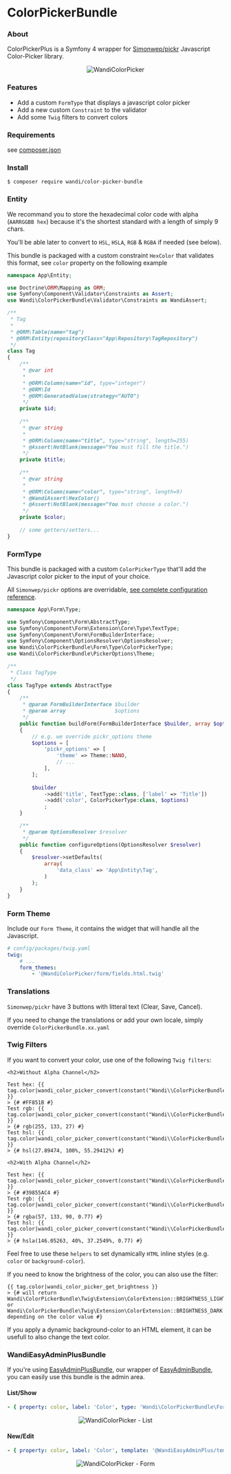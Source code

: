 # ColorPickerBundle

### About

ColorPickerPlus is a Symfony 4 wrapper for [Simonwep/pickr](https://github.com/Simonwep/pickr) Javascript Color-Picker library.

<p align="center">
    <img src="doc/img/wandi-color-picker.gif" align="middle" alt="WandiColorPicker" />
</p>

### Features

- Add a custom `FormType` that displays a javascript color picker
- Add a new custom `Constraint` to the validator
- Add some `Twig` filters to convert colors

### Requirements

see [composer.json](https://github.com/WandiParis/ColorPickerBundle/blob/master/composer.json)

### Install

```shell
$ composer require wandi/color-picker-bundle
```

### Entity

We recommand you to store the hexadecimal color code with alpha (`AARRGGBB hex`) because it's the shortest standard with a length of simply 9 chars.

You'll be able later to convert to `HSL`, `HSLA`, `RGB` & `RGBA` if needed (see below).

This bundle is packaged with a custom constraint `HexColor` that validates this format, see `color` property on the following example

```php
namespace App\Entity;

use Doctrine\ORM\Mapping as ORM;
use Symfony\Component\Validator\Constraints as Assert;
use Wandi\ColorPickerBundle\Validator\Constraints as WandiAssert;

/**
 * Tag
 *
 * @ORM\Table(name="tag")
 * @ORM\Entity(repositoryClass="App\Repository\TagRepository")
 */
class Tag
{
    /**
     * @var int
     *
     * @ORM\Column(name="id", type="integer")
     * @ORM\Id
     * @ORM\GeneratedValue(strategy="AUTO")
     */
    private $id;
    
    /**
     * @var string
     *
     * @ORM\Column(name="title", type="string", length=255)
     * @Assert\NotBlank(message="You must fill the title.")
     */
    private $title;
    
    /**
     * @var string
     *
     * @ORM\Column(name="color", type="string", length=9)
     * @WandiAssert\HexColor()
     * @Assert\NotBlank(message="You must choose a color.")
     */
    private $color;
    
    // some getters/setters...
}
```

### FormType

This bundle is packaged with a custom `ColorPickerType` that'll add the Javascript color picker to the input of your choice.

All `Simonwep/pickr` options are overridable, [see complete configuration reference](https://github.com/Simonwep/pickr#user-content-options). 

```php
namespace App\Form\Type;

use Symfony\Component\Form\AbstractType;
use Symfony\Component\Form\Extension\Core\Type\TextType;
use Symfony\Component\Form\FormBuilderInterface;
use Symfony\Component\OptionsResolver\OptionsResolver;
use Wandi\ColorPickerBundle\Form\Type\ColorPickerType;
use Wandi\ColorPickerBundle\PickerOptions\Theme;

/**
 * Class TagType
 */
class TagType extends AbstractType
{
    /**
     * @param FormBuilderInterface $builder
     * @param array                $options
     */
    public function buildForm(FormBuilderInterface $builder, array $options)
    {
        // e.g. we override pickr_options theme
        $options = [
            'pickr_options' => [
                'theme' => Theme::NANO,
                // ...
            ],
        ];
    
        $builder
            ->add('title', TextType::class, ['label' => 'Title'])
            ->add('color', ColorPickerType:class, $options)
            ;
    }

    /**
     * @param OptionsResolver $resolver
     */
    public function configureOptions(OptionsResolver $resolver)
    {
        $resolver->setDefaults(
            array(
                'data_class' => 'App\Entity\Tag',
            )
        );
    }
}
```

### Form Theme

Include our `Form Theme`, it contains the widget that will handle all the Javascript.

```yaml
# config/packages/twig.yaml
twig:
    # ...
    form_themes:
        - '@WandiColorPicker/form/fields.html.twig'
```

### Translations

`Simonwep/pickr` have 3 buttons with litteral text (Clear, Save, Cancel).

If you need to change the translations or add your own locale, simply override `ColorPickerBundle.xx.yaml`

### Twig Filters

If you want to convert your color, use one of the following `Twig filters`:

```twig
<h2>Without Alpha Channel</h2>

Test hex: {{ tag.color|wandi_color_picker_convert(constant("Wandi\\ColorPickerBundle\\Twig\\ExtensionColorExtension::COLOR_HEX")) }}
> {# #FF851B #}
Test rgb: {{ tag.color|wandi_color_picker_convert(constant("Wandi\\ColorPickerBundle\\Twig\\ExtensionColorExtension::COLOR_RGB")) }}
> {# rgb(255, 133, 27) #}
Test hsl: {{ tag.color|wandi_color_picker_convert(constant("Wandi\\ColorPickerBundle\\Twig\\ExtensionColorExtension::COLOR_HSL")) }}
> {# hsl(27.89474, 100%, 55.29412%) #}

<h2>With Alpha Channel</h2>

Test hex: {{ tag.color|wandi_color_picker_convert(constant("Wandi\\ColorPickerBundle\\Twig\\ExtensionColorExtension::COLOR_HEX")) }}
> {# #39855AC4 #}
Test rgb: {{ tag.color|wandi_color_picker_convert(constant("Wandi\\ColorPickerBundle\\Twig\\ExtensionColorExtension::COLOR_RGB")) }}
> {# rgba(57, 133, 90, 0.77) #}
Test hsl: {{ tag.color|wandi_color_picker_convert(constant("Wandi\\ColorPickerBundle\\Twig\\ExtensionColorExtension::COLOR_HSL")) }}
> {# hsla(146.05263, 40%, 37.2549%, 0.77) #}
```

Feel free to use these `helpers` to set dynamically `HTML` inline styles (e.g. `color` or `background-color`).
  
If you need to know the brightness of the color, you can also use the filter:

```twig
{{ tag.color|wandi_color_picker_get_brightness }}
> {# will return Wandi\ColorPickerBundle\Twig\Extension\ColorExtension::BRIGHTNESS_LIGHT or Wandi\ColorPickerBundle\Twig\Extension\ColorExtension::BRIGHTNESS_DARK depending on the color value #}
```

If you apply a dynamic background-color to an HTML element, it can be usefull to also change the text color.

### WandiEasyAdminPlusBundle

If you're using [EasyAdminPlusBundle](https://github.com/WandiParis/EasyAdminPlusBundle/tree/master), our wrapper of [EasyAdminBundle](https://github.com/EasyCorp/EasyAdminBundle/tree/master), you can easily use this bundle is the admin area.

#### List/Show

```yaml
- { property: color, label: 'Color', type: 'Wandi\ColorPickerBundle\Form\Type\ColorPickerType' }
```

<p align="center">
    <img src="doc/easyadminplus-list.png" align="middle" alt="WandiColorPicker - List" />
</p>

#### New/Edit

```yaml
- { property: color, label: 'Color', template: '@WandiEasyAdminPlus/templates/wandi_color_picker.html.twig' }
```

<p align="center">
    <img src="doc/easyadminplus-form.png" align="middle" alt="WandiColorPicker - Form" />
</p>